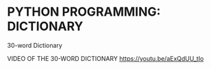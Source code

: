 # PYTHON PROGRAMMING: DICTIONARY
30-word Dictionary

VIDEO OF THE 30-WORD DICTIONARY
https://youtu.be/aExQdUU_tIo

